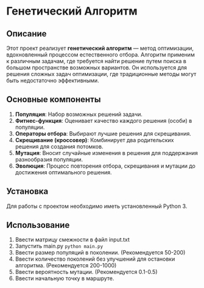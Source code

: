 # Генетический Алгоритм

## Описание
Этот проект реализует **генетический алгоритм** — метод оптимизации, вдохновленный процессом естественного отбора. Алгоритм применим к различным задачам, где требуется найти решение путем поиска в большом пространстве возможных вариантов. Он используется для решения сложных задач оптимизации, где традиционные методы могут быть недостаточно эффективными.

## Основные компоненты
1. **Популяция**: Набор возможных решений задачи.
2. **Фитнес-функция**: Оценивает качество каждого решения (особи) в популяции.
3. **Операторы отбора**: Выбирают лучшие решения для скрещивания.
4. **Скрещивание (кроссовер)**: Комбинирует два родительских решения для создания потомков.
5. **Мутация**: Вносит случайные изменения в решения для поддержания разнообразия популяции.
6. **Эволюция**: Процесс повторения отбора, скрещивания и мутации до достижения оптимального решения.

## Установка
Для работы с проектом необходимо иметь установленный Python 3.

## Использование
1. Ввести матрицу смежности в файл input.txt
2. Запустить main.py ``` python main.py ```
3. Ввести размер популяций в поколении. (Рекомендуется 50-200)
4. Ввести количество поколений без улучшений для остановки алгоритма. (Рекомендуется 200-1000)
5. Ввести вероятность мутации. (Рекомендуется 0.1-0.5)
6. Ввести начальную точку в маршруте.
